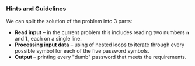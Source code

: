 ### Hints and Guidelines

We can split the solution of the problem into 3 parts:

* **Read input** – in the current problem this includes reading two numbers **`n`** and **`l`**, each on a single line.
* **Processing input data** – using of nested loops to iterate through every possible symbol for each of the five password symbols.
* **Output** – printing every "dumb" password that meets the  requirements.
